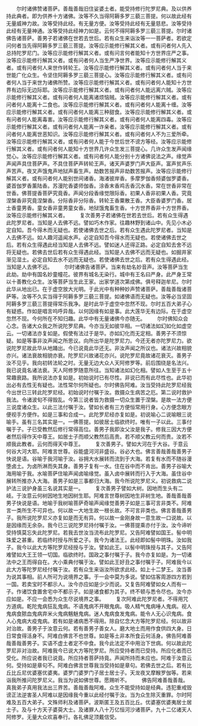 <!-- { "loadSidebar": true } -->
　　尔时诸佛赞诸菩萨。善哉善哉旧住娑婆土者。能受持修行陀罗尼典。及以供养持此典者。即为供养十方诸佛。汝等不久当得阿耨多罗三藐三菩提。何以故此经有无量威神力故。汝等受持此经。有无量方便。汝等受持此经有无量慈悲。汝等受持此经有无量神通。汝等受持此经神力如是。云何不得阿耨多罗三藐三菩提。尔时诸佛告诸菩萨。善男子若诸佛在世若去世后。若有众生来诣汝等一一菩萨者。若欲定问何者当先得阿耨多罗三藐三菩提。汝等应示能修行解其义者。或有问者何人先入总持陀罗尼门。汝等应示能修行解其义者。或有问言何者能知十方世界庄严之事。汝等应示能修行解其义者。或有问者何人当生严净世界。汝等应示能修行解其义者。或有问者何人来世作转轮王。汝等应示能修行解其义者。或有问者何人当于来世能广化众生。令坚住阿耨多罗三藐三菩提心。汝等应示能修行解其义者。或有问者何人当于来世为诸佛所赞。汝等应示能修行解其义者。或有问者何人能知十方世界有边际无边际耶。汝等应示能修行解其义者。或有问者何人能远离六贼。汝等应示能修行解其义者。或有问者何人能离诸烦恼贼。汝等应示能修行解其义者。或有问者何人能离十二食也。汝等应示能修行解其义者。或有问者何人能离十缠。汝等应示能修行解其义者。或有问者何人能离三种甜食。汝等应示能修行解其义者。或有问者何人能离毒害。汝等应示能修行解其义者。或有问者何人能离四毒。汝等应示能修行解其义者。或有问者何人能离一诈亲者。汝等应示能修行解其义者。或有问者何人能离世恶知识。汝等应示能修行解其义者。或有问者何人不为三爱所牵。汝等应示能修行解其义者。或有问者何人能于今世后世不谤方等经。汝等应示能修行解其义者。或有问者何人能知十方世界几许众生发三菩提心。几许众生发声闻缘觉心。汝等应示能修行解其义者。或有问者何人能分别十方诸佛说法之声。缘觉声声闻声具住菩萨声。不具住菩萨声转轮王声。诸天声婆罗门声大臣声。富声贫声乐声苦声。夜叉声饿鬼声地狱声畜生声。劫数苦报声非劫数苦报声。汝等应示能修行解其义者。或有问者何人能别世间诸香。海渚彼岸香。多摩罗伽香频婆伽罗婆香。婆首伽罗香薰陆香。苏漫陀香婆师伽香。涂香末香鸡舌香沉水香。常在世香非常在世香。佛菩提香菩萨究竟香。声闻分段香缘觉限际香。初果人香非初果人香。究竟涅槃香非究竟涅槃香。分际香非分际香。转轮王香粟散王香。大臣香婆罗门香。居士香童男香。童女香非童男童女香。地狱饿鬼畜生香。十方世界香非十方世界香。汝等应示能修行解其义者。
　　复次善男子若诸佛在世若去世后。若有众生得遇此陀罗尼者。当知是人去佛不远。譬如巧木作家。往趣林野到诸山中。先见小木必定自知。吾今得木而无疑也。若使诸佛去世之后。若有众生遇此陀罗尼者。当知是人去佛不远。如人趣河遥闻水声。必定自知吾今得水而无疑也。若使诸佛去世之后。若有众生得遇此经当知是人去佛不远。譬如迷人还得正路。必定自知去舍不远将无疑也。若佛去世后若有众生得遇此经。当知是人去佛不远而无疑也。如掘井家渐见湿土。必定自知去水不远而无疑也。若使诸佛去世之后。若有众生得遇此经。当知是人去佛不远。
　　尔时诸佛告诸菩萨。当来有劫名妙音声。汝等菩萨当生此劫。劫中有国名妙童幢花。彼界有城名无染行。城中有王名曰严身。此严身王常以十善教化众生。汝等菩萨当生此王家。出家学道次第成佛。俱号释迦牟尼。尔时此华从地出已。在于虚空放大光明。于此光中有种种妙声赞诸菩萨。善哉善哉诸菩萨等。汝等不久实当得于阿耨多罗三藐三菩提。如诸佛语而无疑也。汝等必当坚固阿耨多罗三藐三菩提得常乐我净。是时此华于虚空中忽然不现。尔时五百大弟子心有疑惑。作如是唱言呜呼异哉。以何因缘有如是事。此大莲华无有边际。在于虚空忽然不现。今何所在不知归趣。此华中有无量诸佛今亦随无。
　　尔时佛知众会心念。告诸大众我之所说陀罗尼典。今亦当无如彼华相。一切诸法如幻如化如虚空云。一切诸法亦复如是。假使有法过于是华。亦如幻化而无定相。善男子不须惊疑。如是等事非汝声闻之所思议。向所出华是陀罗尼力。今还无者亦陀罗尼力。欲说陀罗尼故此华从地踊出。今已说竟此华还无。非汝声闻之所议也。诸法兴故相貌亦兴。诸法衰故相貌亦衰。陀罗尼兴故诸花亦兴。说陀罗尼竟故诸花衰灭。善男子汝不见乎。我向初转法轮之时。无量无边大众人天阿修罗等。前后围绕是名法兴。我已说竟名诸法衰。天人阿修罗随意所往。当知诸法如幻化相。譬如人生至于五十常趣衰路。我所说法亦复如是。初始说时已有尽性。非说已而有此尽性也。此华初出必有去性无有疑也。法性常尔何所疑也。尔时佛告阿难。汝当受持此陀罗尼经我今出世已三转此陀罗尼经。初始说时付嘱于汝。救摄众生病苦之厄。第二说时救护我法。令诸波旬不得毁乱。今第三说者皆为救摄一切众生置于涅槃。是故一法方便三说度诸众生。以此三法付嘱于汝。譬如长者有三方便恒常用行身。心方便念眼方便视手方便作。如是三事和合成一。此陀罗尼经亦复如是。初说喻心二说喻眼三说喻手。虽有三名其实是一。一佛菩提。如彼居士临欲终时。唯有一子以此。三事付嘱于子。子已受教然后修行常得高位。善男子我即汝父汝是我子。修我三因大方便者然后得作天中尊王。如居士子而顺父教然后高贵。若不顺父教云何而贵。汝若不顺我此教者。云何而得天中尊王。
　　复次善男子。譬如大河在于大谷。于意云何谷大河大耶。阿难言世尊。谷能盛河河非盛谷。谷必大也。佛言善哉善哉善男子快说是语。谷喻于我河喻于汝。谷拥大水展转而流到于大海。若复有水而不随谷漫堕卤土。为卤所淋而失其身。善男子复有一水。住在谷中而不肯出。善男子谷喻大海用喻于我。水喻菩萨住喻声闻卤喻缘觉。虽入卤中展转而行入于大海。虽住谷中展转所推亦入大海。善男子如是三事都归大海。我今所说陀罗尼义。初说救病二说护法三说护身虽三名说其实是一。
　　复次善男子譬如大树。因地而生头有二岐。于汝意云何树因地生地因树生耶。阿难言世尊树因地生非树生地。善哉善哉善男子快说是语。地喻于我树喻菩萨奇喻声闻缘觉善男子如是三事可言非类不。阿难言一类所生不可异也。何以故一大地生故一根长故。不可言非类也。佛言善哉善男子。我所说陀罗尼义亦复如是而无有异。何以故一金刚身故一意生故一口说故。以是因缘而无余杂。我今已三说陀罗尼持付嘱于汝。一佛菩提乘亦付于汝。汝今谛听受持慎莫忘失此陀罗尼。若我去世汝当流布此陀罗尼。又告阿难譬如国王。髻中明珠爱之甚重。若临终时授与所爱之子。我今为诸法王。此经即如髻中明珠。汝如我子。我今以此大方等陀罗尼经授与于汝。譬如此王。以髻中明珠授与其子。又告阿难譬如大王王领一切国。临欲终时。国政之事付嘱于子。我今亦复如是。为一切诸法中之王而得自在。大小乘典付嘱于汝。譬如此王好丑之事付嘱于子。阿难我今以此大方等陀罗尼经付嘱于汝。若有众生来诣汝所欲求此经。如上十二梦王。汝当善为说其事相。前人所可为说境界之事。于一会中莫为多说。譬如估客周游四方若到一国。若卖宝时不都示人。汝今亦应如是少少而说。又复告阿难譬如女人而有一子。作诸饮食置舍宅中不都示子。如是诸食都为其子。终不顿与悉令尽也。汝今亦应如是。不应一会悉为众生尽说境界之事。
　　复次阿难此陀罗尼者。不得用咒方道病。乾陀鬼病狂乱鬼病。不语鬼病不开眼鬼病。吸人精气鬼病唾人鬼病。视人鬼病食脓血鬼病弃米火鬼病魑魅鬼病。迷人鬼病食发鬼病。能令人无心识鬼病。食人心鬼病大疫鬼病。若有如是诸病悉不得用。除自忆念大方等陀罗尼经。何以故非对治故。善男子于汝意云何。若有善男子善女人。磨大地土而用作食供四大身。日日常食得活身不。阿难白佛言不也世尊。如是等土非本所食云何活身。佛告阿难善哉善哉善男子。实语不虚土者定不中食。我今此法定不中用治下世病。何以故此陀罗尼非对治故。阿难我今已说大方等陀罗尼。所应受持者而已受持。所应化者而已受化。所应说者我已说竟。所应持者菩萨持竟。声闻所持而未应也。阿难于汝意云何。受持如是章句不。阿难白佛言世尊我当受持如是章句。若佛去世之后。若有比丘比丘尼优婆塞优婆夷。婆罗门婆罗门子居士居士子。天龙夜叉摩睺罗伽等。若来诣我所推问陀罗尼义。我当为说如佛世尊。愿赐听不。
　　佛告阿难善哉善哉。真我弟子真用我法出三界苦。善哉善哉阿难。众生不能受持如是经典。违犯重戒毁谤正法逆害圣人阿难以是因缘我今重以此经付嘱于汝。当为众生除灭重罪。尔时阿难及五百大弟子。文殊师利及诸菩萨。波斯匿王及五百比丘。优婆塞优婆夷居士居士子。及与十方天子婆萸大士。及诸罪人八十万亿恒河沙诸菩萨。九十二亿诸天人阿修罗。无量大众欢喜奉行。各礼佛足顶戴信受。

 

